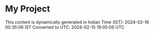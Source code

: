 # My Project

This content is dynamically generated in Indian Time (IST): 2024-02-16 00:35:06 IST
Converted to UTC: 2024-02-15 19:05:06 UTC
